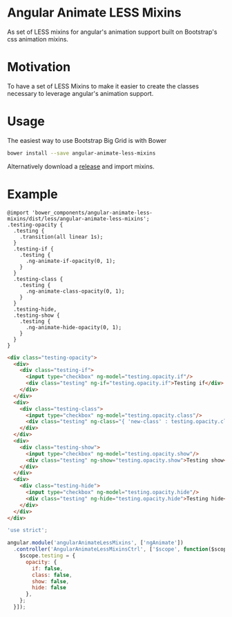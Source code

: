 Angular Animate LESS Mixins
===========================

As set of LESS mixins for angular's animation support built on Bootstrap's css animation mixins.

Motivation
==========
To have a set of LESS Mixins to make it easier to create the classes necessary to leverage angular's animation support.

Usage
=====
The easiest way to use Bootstrap Big Grid is with Bower
```bash
bower install --save angular-animate-less-mixins
```

Alternatively download a [release](https://github.com/BenWhitehead/angular-animate-less-mixins/releases) and import mixins.

Example
=======

```less
@import 'bower_components/angular-animate-less-mixins/dist/less/angular-animate-less-mixins';
.testing-opacity {
  .testing {
    .transition(all linear 1s);
  }
  .testing-if {
    .testing {
      .ng-animate-if-opacity(0, 1);
    }
  }
  .testing-class {
    .testing {
      .ng-animate-class-opacity(0, 1);
    }
  }
  .testing-hide,
  .testing-show {
    .testing {
      .ng-animate-hide-opacity(0, 1);
    }
  }
}
```

```html
<div class="testing-opacity">
  <div>
    <div class="testing-if">
      <input type="checkbox" ng-model="testing.opacity.if"/>
      <div class="testing" ng-if="testing.opacity.if">Testing if</div>
    </div>
  </div>
  <div>
    <div class="testing-class">
      <input type="checkbox" ng-model="testing.opacity.class"/>
      <div class="testing" ng-class="{ 'new-class' : testing.opacity.class }">Testing class</div>
    </div>
  </div>
  <div>
    <div class="testing-show">
      <input type="checkbox" ng-model="testing.opacity.show"/>
      <div class="testing" ng-show="testing.opacity.show">Testing show</div>
    </div>
  </div>
  <div>
    <div class="testing-hide">
      <input type="checkbox" ng-model="testing.opacity.hide"/>
      <div class="testing" ng-hide="testing.opacity.hide">Testing hide</div>
    </div>
  </div>
</div>
```

```js
'use strict';

angular.module('angularAnimateLessMixins', ['ngAnimate'])
  .controller('AngularAnimateLessMixinsCtrl', ['$scope', function($scope) {
    $scope.testing = {
      opacity: {
        if: false,
        class: false,
        show: false,
        hide: false
      },
    };
  }]);
```

